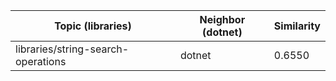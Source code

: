 | Topic (libraries) | Neighbor (dotnet) | Similarity |
|-------------|-------------------|------------|
| libraries/string-search-operations | dotnet | 0.6550 |
